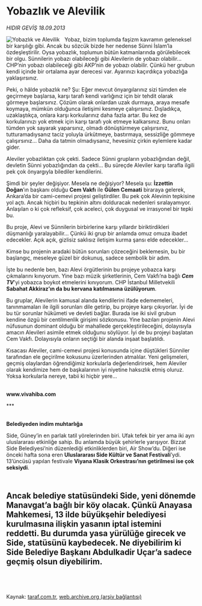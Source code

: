 # Yobazlık ve Alevilik

*HIDIR GEVİŞ 18.09.2013*

<div class="yazi"><img align="left" alt="Yobazlık ve Alevilik" border="0" src="http://www.taraf.com.tr/fotoraflar/makaleler/yobazlik-ve-alevilik_863_orijinal.jpg" style="border-right-width:10px; border-color:#FFFFFF"/><p>Yobaz, bizim toplumda faşizm kavramın geleneksel bir karşılığı gibi. Ancak bu sözcük bizde her nedense Sünni İslam’la özdeşleştirilir. Oysa yobazlık, toplumun bütün katmanlarında görülebilecek bir olgu. Sünnilerin yobazı olabileceği gibi Alevilerin de yobazı olabilir... CHP’nin yobazı olabileceği gibi AKP’nin de yobazı olabilir. Çünkü her grubun kendi içinde bir ortalama ayar derecesi var. Ayarınızı kaçırdıkça yobazlığa yaklaşırsınız.</p>
<p>Peki, o hâlde yobazlık ne? Şu: Eğer mevcut önyargılarınız sizi tümden ele geçirmeye başlarsa, karşı tarafı kendi varlığınız için bir tehdit olarak görmeye başlarsınız. Çözüm olarak onlardan uzak durmaya, araya mesafe koymaya, mümkün olduğunca iletişimi kesmeye çalışırsınız. Dışladıkça, uzaklaştıkça, onlara karşı korkularınız daha fazla artar. Bu kez de korkularınızı yok etmek için karşı tarafı yok etmeye kalkarsınız. Bunu onları tümden yok sayarak yaparsınız, olmadı dönüştürmeye çalışırsınız, tutturamadıysanız taciz yoluyla ürkütmeye, bastırmaya, sessizliğe gömmeye çalışırsınız... Daha da tatmin olmadıysanız, hevesiniz çirkin eylemlere kadar gider. </p>
<p>Aleviler yobazlıktan çok çekti. Sadece Sünni grupların yobazlığından değil, devletin Sünni yobazlığından da çekti... Bu süreçde Aleviler karşı tarafla ilgili pek çok önyargıyla bilediler kendilerini.</p>
<p>Şimdi bir şeyler değişiyor. Mesela ne değişiyor? Mesela şu: <b>İzzettin Doğan</b>’ın başkanı olduğu <b>Cem Vakfı</b> ile <b>Gülen Cemaati</b> biraraya gelerek, Ankara’da bir cami-cemevi projesi geliştirdiler. Bu pek çok Alevinin tepkisine yol açtı. Ancak hiçbiri bu tepkinin altını dolduracak nedenleri sıralayamıyor. Anlaşılan o ki çok refleksif, çok aceleci, çok duygusal ve irrasyonel bir tepki bu.</p>
<p>Bu proje, Alevi ve Sünnilerin birbirlerine karşı yıllardır biriktirdikleri düşmanlığı yaralayabilir... Çünkü iki grup bir anlamda omuz omuza ibadet edecekler. Açık açık, gizlisiz saklısız iletişim kurma şansı elde edecekler... </p>
<p>Kimse bu projenin aradaki bütün sorunları çözeceğini beklemesin, bu bir başlangıç, meseleye güzel bir dokunuş, sadece sembolik bir adım.</p>
<p>İşte bu nedenle ben, bazı Alevi örgütlerinin bu projeye yobazca karşı çıkmalarını kınıyorum. Yine bazı müzik şirketlerinin, Cem Vakfı’na bağlı <b><i>Cem TV</i></b>’yi yobazca boykot etmelerini kınıyorum. CHP İstanbul Milletvekili <b>Sabahat Akkiraz’ın da bu kervana katılmasına üzülüyorum</b>.</p>
<p>Bu gruplar, Alevilerin kamusal alanda kendilerini ifade edememeleri, tanınmamaları ile ilgili sorunları dile getirip, bu projeye karşı çıkıyorlar. İyi de bu tür sorunlar hükümeti ve devleti bağlar. Burada ise iki sivil grubun kendine özgü bir centilmenlik girişimi sözkonusu. Yine bazıları projenin Alevi nüfusunun dominant olduğu bir mahallede gerçekleştirileceğini, dolayısıyla amacın Alevileri asimile etmek olduğunu söylüyor. İyi de bu projeyi başlatan Cem Vakfı. Dolayısıyla onların seçtiği bir alanda inşaat başlatıldı.</p>
<p>Kısacası Aleviler, cami-cemevi projesi konusunda içine düştükleri Sünniler tarafından ele geçirilme kokusunu üzerlerinden atmalılar. Yeni gelişmeleri, geçmiş olaylardan öğrendiğimiz korkularla değerlendirirsek, hem Aleviler olarak kendimize hem de başkalarının iyi niyetine haksızlık etmiş oluruz. Yoksa korkularla nereye, tabii ki hiçbir yere...</p>
<p><b><br/>www.vivahiba.com</b></p>
<p>***</p>
<p><b><br/>Belediyeden indim muhtarlığa</b></p>
<p>Side, Güney’in en parlak tatil yörelerinden biri. Ufak tefek bir yer ama iki ayrı uluslararası etkinliğe sahip. Bu anlamda büyük şehirlerle yarışıyor. Bizzat Side Belediyesi’nin düzenlediği etkinliklerden biri, Air Show’du. Diğeri ise önceki hafta sona eren <b>Uluslararası Side Kültür ve Sanat Festivali</b>’ydi. 13’üncüsü yapılan festivale <b>Viyana Klasik Orkestrası’nın getirilmesi ise çok seksiydi</b>.</p>
<h2><br/>Ancak belediye statüsündeki Side, yeni dönemde Manavgat’a bağlı bir köy olacak. Çünkü Anayasa Mahkemesi, 13 ilde büyükşehir belediyesi kurulmasına ilişkin yasanın iptal istemini reddetti. Bu durumda yasa yürülüğe girecek ve Side, statüsünü kaybedecek. Ne diyebilirim ki Side Belediye Başkanı Abdulkadir Uçar’a sadece geçmiş olsun diyebilirim.</h2>
<h2> </h2>
</div>

Kaynak: [taraf.com.tr](http://www.taraf.com.tr:80/hidir-gevis-2/makale-yobazlik-ve-alevilik.htm), [web.archive.org (arşiv bağlantısı)](http://web.archive.org/web/20130920160758/http://www.taraf.com.tr:80/hidir-gevis-2/makale-yobazlik-ve-alevilik.htm)
